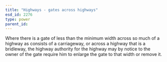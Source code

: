 ```yaml
---
title: "Highways - gates across highways"
esd_id: 2276
type: power
parent_id:  
---
```


Where there is a gate of less than the minimum width across so much of a highway as consists of a carriageway, or across a highway that is a bridleway, the highway authority for the highway may by notice to the owner of the gate require him to enlarge the gate to that width or remove it.

